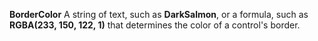 **BorderColor** A string of text, such as **DarkSalmon**, or a formula, such as **RGBA(233, 150, 122, 1)** that determines the color of a control's border.

